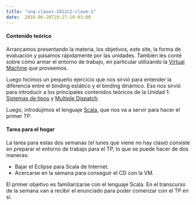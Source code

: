 ```yaml
---
title: "unq-clases-2012c2-clase-1"
date:  2018-06-20T19:27:10-03:00
---
```



#### Contenido teórico

Arrancamos presentando la materia, los objetivos, este site, la forma de evaluación y pasamos rápidamente por las unidades.
También les conté sobre cómo armar el entorno de trabajo, en particular utilizando la [Virtual Machine](../te-virtualmachine) que proveemos.


Luego hicimos un pequeño ejercicio que nos sirvió para entender la diferencia entre el binding estático y el binding dinámico.
Eso nos sirvió para introducir a los principales contenidos teóricos de la Unidad 1: [Sistemas de tipos](conceptos-tipos-binding-sistemas-de-tipos) y [Multiple Dispatch](../conceptos-multiple-dispatch).


Luego, introdujimos el lenguaje [Scala](../te-scala), que nos va a servir para hacer el primer TP.
#### Tarea para el hogar

La tarea para estas dos semanas (el lunes que viene no hay clase) consiste en preparar el entorno de trabajo para el TP, lo que se puede hacer de dos maneras:

* Bajar el Eclipse para Scala de Internet.
* Acercarse en la semana para conseguir el CD con la VM.



El primer objetivo es familiarizarse con el lenguaje Scala.
En el transcurso de la semana van a recibir el enunciado para poder comenzar con el TP en sí.